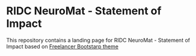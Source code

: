 # RIDC NeuroMat - Statement of Impact

This repository contains a landing page for RIDC NeuroMat - Statement of Impact based on [Freelancer Bootstarp theme](https://github.com/startbootstrap/startbootstrap-freelancer)
